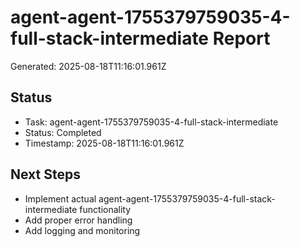 # agent-agent-1755379759035-4-full-stack-intermediate Report

Generated: 2025-08-18T11:16:01.961Z

## Status
- Task: agent-agent-1755379759035-4-full-stack-intermediate
- Status: Completed
- Timestamp: 2025-08-18T11:16:01.961Z

## Next Steps
- Implement actual agent-agent-1755379759035-4-full-stack-intermediate functionality
- Add proper error handling
- Add logging and monitoring
